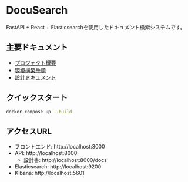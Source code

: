 # DocuSearch

FastAPI + React + Elasticsearchを使用したドキュメント検索システムです。

## 主要ドキュメント
- [プロジェクト概要](docs/README.md)
- [環境構築手順](docs/setup.md)
- [設計ドキュメント](docs/design/)

## クイックスタート
```bash
docker-compose up --build
```

## アクセスURL
- フロントエンド: http://localhost:3000
- API: http://localhost:8000
    - 設計書: http://localhost:8000/docs
- Elasticsearch: http://localhost:9200
- Kibana: http://localhost:5601
